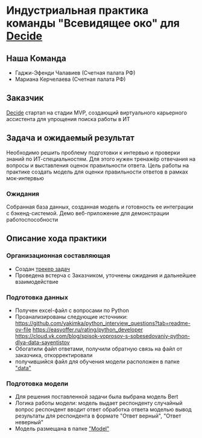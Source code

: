 # Индустриальная практика команды "Всевидящее око" для [Decide](https://decide-career.com/)


## Наша Команда
* Гаджи-Эфенди Чалавиев (Счетная палата РФ)
* Мариана Керчелаева (Счетная палата РФ)

## Заказчик
[Decide](https://decide-career.com/) стартап на стадии MVP, создающий виртуального карьерного ассистента для упрощения поиска работы в ИТ

## Задача и ожидаемый результат
Необходимо решить проблему подготовки к интервью и проверки знаний по ИТ-специальностям. Для этого нужен тренажёр отвечания на вопросы и выставления оценок правильности ответа. Цель работы на практике создать модель для оценки правильности ответов в рамках мок-интервью 

### Ожидания
Собранная база данных, созданная модель и готовность ее интеграции с бэкенд-системой. Демо веб-приложение для демонстрации работоспособности

## Описание хода практики

### Организационная составляющая
* Создан [трекер задач](https://tracker.yandex.ru/agile/board/1/sprints)
* Проведена встерча с Заказчиком, уточнены ожидания и дальнейшее взаимодействие

### Подготовка данных
* Получен excel-файл с вопросами по Python 
* Проанализированы следующие источники:
https://github.com/yakimka/python_interview_questions?tab=readme-ov-file
https://easyoffer.ru/rating/python_developer
https://cloud.vk.com/blog/spisok-voprosov-s-sobesedovaniy-python-dlya-data-sayentistov 
* Обогатили файл ответами, получили обратную связь на файл от заказчика, откорректировали 
* получившийся файл для обучения модели расположен в папке ["data"](https://github.com/Apanni/sf_data_science/tree/ba837e5011ed1ee2fe98142d5206e78543de59b1/practice/data)

### Подготовка модели 
* Для решения поставленной задачи была выбрана модель Bert
* Логика работы модели:
модель выдает респонденту случайный вопрос
респондент вводит ответ
обработка ответа моделью
вывод результаты для респондента в формате "Ответ верный", "Ответ неверный"
* Модель размещана в папке ["Model"](https://github.com/Apanni/sf_data_science/tree/ba837e5011ed1ee2fe98142d5206e78543de59b1/practice/model)


